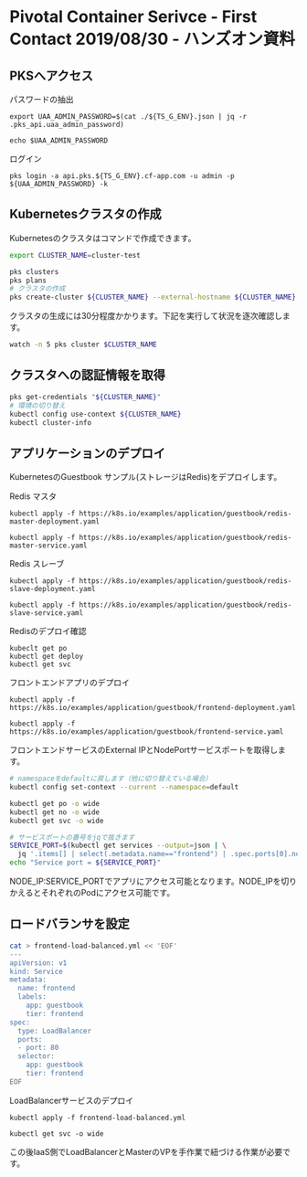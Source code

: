 # Pivotal Container Serivce - First Contact 2019/08/30 - ハンズオン資料
## PKSへアクセス
パスワードの抽出
```
export UAA_ADMIN_PASSWORD=$(cat ./${TS_G_ENV}.json | jq -r .pks_api.uaa_admin_password)

echo $UAA_ADMIN_PASSWORD
```
ログイン
```
pks login -a api.pks.${TS_G_ENV}.cf-app.com -u admin -p ${UAA_ADMIN_PASSWORD} -k
```

## Kubernetesクラスタの作成
Kubernetesのクラスタはコマンドで作成できます。
```bash
export CLUSTER_NAME=cluster-test

pks clusters
pks plans
# クラスタの作成
pks create-cluster ${CLUSTER_NAME} --external-hostname ${CLUSTER_NAME}.${TS_G_ENV}.cf-app.com --plan small
```
クラスタの生成には30分程度かかります。下記を実行して状況を逐次確認します。
```bash
watch -n 5 pks cluster $CLUSTER_NAME
```

## クラスタへの認証情報を取得
```bash
pks get-credentials "${CLUSTER_NAME}"
# 環境の切り替え
kubectl config use-context ${CLUSTER_NAME}
kubectl cluster-info
```

## アプリケーションのデプロイ
KubernetesのGuestbook サンプル(ストレージはRedis)をデプロイします。

Redis マスタ
```
kubectl apply -f https://k8s.io/examples/application/guestbook/redis-master-deployment.yaml

kubectl apply -f https://k8s.io/examples/application/guestbook/redis-master-service.yaml
```
Redis スレーブ
```
kubectl apply -f https://k8s.io/examples/application/guestbook/redis-slave-deployment.yaml

kubectl apply -f https://k8s.io/examples/application/guestbook/redis-slave-service.yaml
```
Redisのデプロイ確認
```
kubeclt get po
kubectl get deploy
kubectl get svc
```
フロントエンドアプリのデプロイ
```
kubectl apply -f https://k8s.io/examples/application/guestbook/frontend-deployment.yaml

kubectl apply -f https://k8s.io/examples/application/guestbook/frontend-service.yaml
```

フロントエンドサービスのExternal IPとNodePortサービスポートを取得します。
```bash
# namespaceをdefaultに戻します（他に切り替えている場合）
kubectl config set-context --current --namespace=default

kubectl get po -o wide
kubectl get no -o wide
kubectl get svc -o wide

# サービスポートの番号をjqで抜きます
SERVICE_PORT=$(kubectl get services --output=json | \
  jq '.items[] | select(.metadata.name=="frontend") | .spec.ports[0].nodePort')
echo "Service port = ${SERVICE_PORT}"
```
NODE_IP:SERVICE_PORTでアプリにアクセス可能となります。NODE_IPを切りかえるとそれぞれのPodにアクセス可能です。

## ロードバランサを設定
```bash
cat > frontend-load-balanced.yml << 'EOF'
---
apiVersion: v1
kind: Service
metadata:
  name: frontend
  labels:
    app: guestbook
    tier: frontend
spec:
  type: LoadBalancer
  ports:
  - port: 80
  selector:
    app: guestbook
    tier: frontend
EOF
```
LoadBalancerサービスのデプロイ
```
kubectl apply -f frontend-load-balanced.yml

kubectl get svc -o wide
```
この後IaaS側でLoadBalancerとMasterのVPを手作業で紐づける作業が必要です。